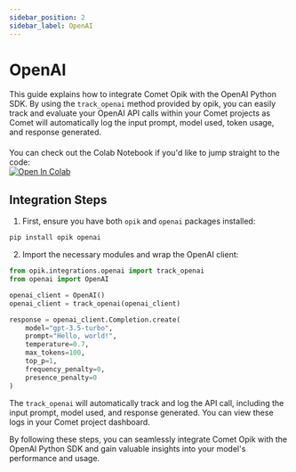 ```yaml
---
sidebar_position: 2
sidebar_label: OpenAI
---
```


# OpenAI

This guide explains how to integrate Comet Opik with the OpenAI Python SDK. By using the `track_openai` method provided by opik, you can easily track and evaluate your OpenAI API calls within your Comet projects as Comet will automatically log the input prompt, model used, token usage, and response generated.

<div style="display: flex; align-items: center; flex-wrap: wrap; margin: 20px 0;">
  <span style="margin-right: 10px;">You can check out the Colab Notebook if you'd like to jump straight to the code:</span>
  <a href="https://colab.research.google.com/github/comet-ml/opik/blob/main/apps/opik-documentation/documentation/docs/cookbook/openai.ipynb" target="_blank" rel="noopener noreferrer">
    <img src="https://colab.research.google.com/assets/colab-badge.svg" alt="Open In Colab" style="vertical-align: middle;"/>
  </a>
</div>

## Integration Steps

1. First, ensure you have both `opik` and `openai` packages installed:

```bash
pip install opik openai
```

2. Import the necessary modules and wrap the OpenAI client:

```python
from opik.integrations.openai import track_openai
from openai import OpenAI

openai_client = OpenAI()
openai_client = track_openai(openai_client)

response = openai_client.Completion.create(
    model="gpt-3.5-turbo",
    prompt="Hello, world!",
    temperature=0.7,
    max_tokens=100,
    top_p=1,
    frequency_penalty=0,
    presence_penalty=0
)
```

The `track_openai` will automatically track and log the API call, including the input prompt, model used, and response generated. You can view these logs in your Comet project dashboard.

By following these steps, you can seamlessly integrate Comet Opik with the OpenAI Python SDK and gain valuable insights into your model's performance and usage.
